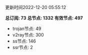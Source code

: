 更新时间2022-12-20 05:55:12

**总订阅: 73**
**总节点: 1332**
**有效节点: 497**
- trojan节点: 49
- v2ray节点: 300
- ss节点: 146
- ssr节点: 2

